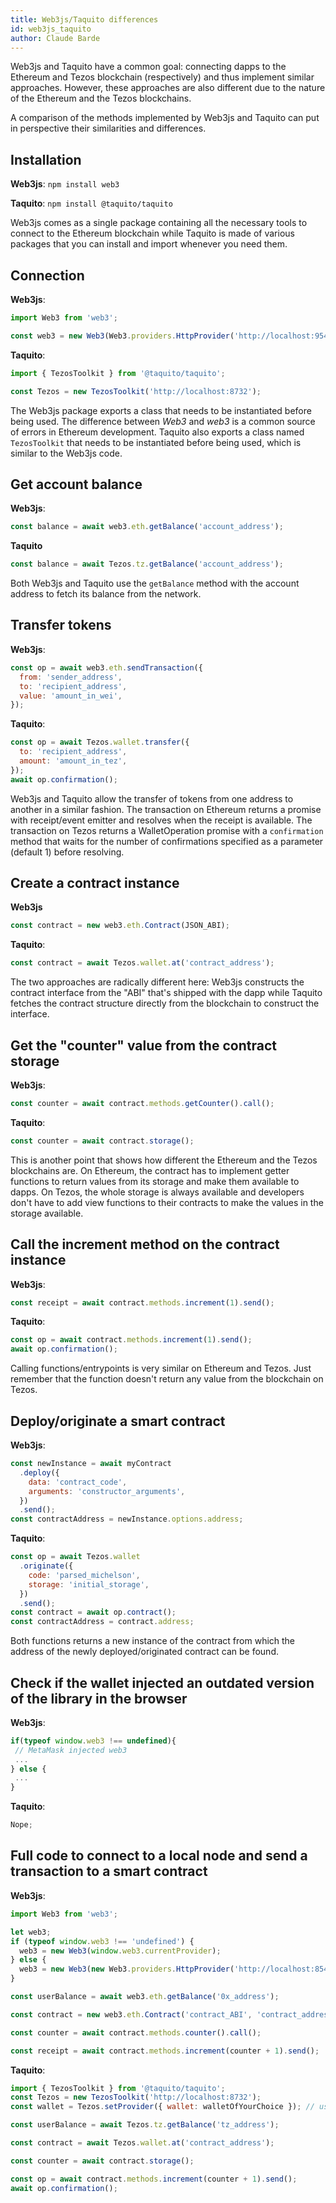 ```yaml
---
title: Web3js/Taquito differences
id: web3js_taquito
author: Claude Barde
---
```


Web3js and Taquito have a common goal: connecting dapps to the Ethereum and Tezos blockchain (respectively) and thus implement similar approaches. However, these approaches are also different due to the nature of the Ethereum and the Tezos blockchains.

A comparison of the methods implemented by Web3js and Taquito can put in perspective their similarities and differences.

## Installation

**Web3js**:
`npm install web3`

**Taquito**:
`npm install @taquito/taquito`

Web3js comes as a single package containing all the necessary tools to connect to the Ethereum blockchain while Taquito is made of various packages that you can install and import whenever you need them.

## Connection

**Web3js**:

```js
import Web3 from 'web3';

const web3 = new Web3(Web3.providers.HttpProvider('http://localhost:9545'));
```

**Taquito**:

```js
import { TezosToolkit } from '@taquito/taquito';

const Tezos = new TezosToolkit('http://localhost:8732');
```

The Web3js package exports a class that needs to be instantiated before being used. The difference between _Web3_ and _web3_ is a common source of errors in Ethereum development.
Taquito also exports a class named `TezosToolkit` that needs to be instantiated before being used, which is similar to the Web3js code.

## Get account balance

**Web3js**:

```js
const balance = await web3.eth.getBalance('account_address');
```

**Taquito**

```js
const balance = await Tezos.tz.getBalance('account_address');
```

Both Web3js and Taquito use the `getBalance` method with the account address to fetch its balance from the network.

## Transfer tokens

**Web3js**:

```js
const op = await web3.eth.sendTransaction({
  from: 'sender_address',
  to: 'recipient_address',
  value: 'amount_in_wei',
});
```

**Taquito**:

```js
const op = await Tezos.wallet.transfer({
  to: 'recipient_address',
  amount: 'amount_in_tez',
});
await op.confirmation();
```

Web3js and Taquito allow the transfer of tokens from one address to another in a similar fashion. The transaction on Ethereum returns a promise with receipt/event emitter and resolves when the receipt is available. The transaction on Tezos returns a WalletOperation promise with a `confirmation` method that waits for the number of confirmations specified as a parameter (default 1) before resolving.

## Create a contract instance

**Web3js**

```js
const contract = new web3.eth.Contract(JSON_ABI);
```

**Taquito**:

```js
const contract = await Tezos.wallet.at('contract_address');
```

The two approaches are radically different here: Web3js constructs the contract interface from the "ABI" that's shipped with the dapp while Taquito fetches the contract structure directly from the blockchain to construct the interface.

## Get the "counter" value from the contract storage

**Web3js**:

```js
const counter = await contract.methods.getCounter().call();
```

**Taquito**:

```js
const counter = await contract.storage();
```

This is another point that shows how different the Ethereum and the Tezos blockchains are.
On Ethereum, the contract has to implement getter functions to return values from its storage and make them available to dapps.
On Tezos, the whole storage is always available and developers don't have to add view functions to their contracts to make the values in the storage available.

## Call the increment method on the contract instance

**Web3js**:

```js
const receipt = await contract.methods.increment(1).send();
```

**Taquito**:

```js
const op = await contract.methods.increment(1).send();
await op.confirmation();
```

Calling functions/entrypoints is very similar on Ethereum and Tezos. Just remember that the function doesn't return any value from the blockchain on Tezos.

## Deploy/originate a smart contract

**Web3js**:

```js
const newInstance = await myContract
  .deploy({
    data: 'contract_code',
    arguments: 'constructor_arguments',
  })
  .send();
const contractAddress = newInstance.options.address;
```

**Taquito**:

```js
const op = await Tezos.wallet
  .originate({
    code: 'parsed_michelson',
    storage: 'initial_storage',
  })
  .send();
const contract = await op.contract();
const contractAddress = contract.address;
```

Both functions returns a new instance of the contract from which the address of the newly deployed/originated contract can be found.

## Check if the wallet injected an outdated version of the library in the browser

**Web3js**:

```js
if(typeof window.web3 !== undefined){
 // MetaMask injected web3
 ...
} else {
 ...
}
```

**Taquito**:

```js
Nope;
```

## Full code to connect to a local node and send a transaction to a smart contract

**Web3js**:

```js
import Web3 from 'web3';

let web3;
if (typeof window.web3 !== 'undefined') {
  web3 = new Web3(window.web3.currentProvider);
} else {
  web3 = new Web3(new Web3.providers.HttpProvider('http://localhost:8545'));
}

const userBalance = await web3.eth.getBalance('0x_address');

const contract = new web3.eth.Contract('contract_ABI', 'contract_address');

const counter = await contract.methods.counter().call();

const receipt = await contract.methods.increment(counter + 1).send();
```

**Taquito**:

```js
import { TezosToolkit } from '@taquito/taquito';
const Tezos = new TezosToolkit('http://localhost:8732');
const wallet = Tezos.setProvider({ wallet: walletOfYourChoice }); // use the wallet of your choice

const userBalance = await Tezos.tz.getBalance('tz_address');

const contract = await Tezos.wallet.at('contract_address');

const counter = await contract.storage();

const op = await contract.methods.increment(counter + 1).send();
await op.confirmation();
```
